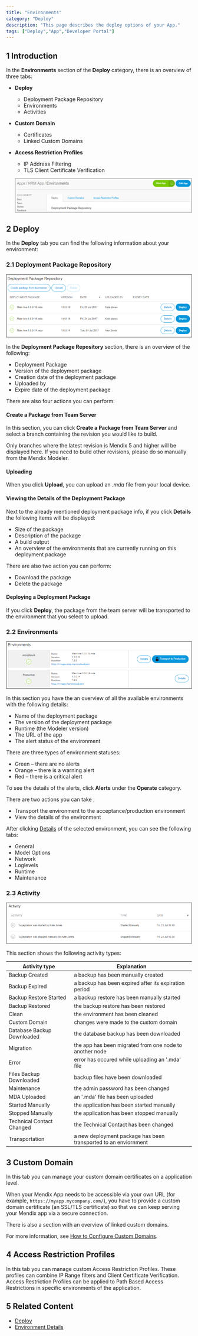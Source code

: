 ```yaml
---
title: "Environments"
category: "Deploy"
description: "This page describes the deploy options of your App."
tags: ["Deploy","App","Developer Portal"]
---
```


## 1 Introduction

In the **Environments** section of the **Deploy** category, there is an overview of three tabs:

* **Deploy**
    * Deployment Package Repository
    * Environments 
    * Activities
* **Custom Domain**
    * Certificates
    * Linked Custom Domains
* **Access Restriction Profiles**
    * IP Address Filtering
    * TLS Client Certificate Verification
    
   ![](attachments/environment-tab.png)       

## 2 Deploy

In the **Deploy** tab you can find the following information about your environment:

### 2.1 Deployment Package Repository

   ![](attachments/deployment-package.png)

In the **Deployment Package Repository** section, there is an overview of the following:

*   Deployment Package
*   Version of the deployment package
*   Creation date of the deployment package
*   Uploaded by
*   Expire date of the deployment package

There are also four actions you can perform:

#### Create a Package from Team Server

In this section, you can click **Create a Package from Team Server** and select a branch containing the revision you would like to build.

Only branches where the latest revision is Mendix 5 and higher will be displayed here. If you need to build other revisions, please do so manually from the Mendix Modeler.

#### Uploading

When you click **Upload**, you can upload an *.mda* file from your local device.

#### Viewing the Details of the Deployment Package

Next to the already mentioned deployment package info, if you click **Details** the following items will be displayed:

* Size of the package
* Description of the package
* A build output
* An overview of the environments that are currently running on this deployment package

There are also two action you can perform:

* Download the package
* Delete the package

#### Deploying a Deployment Package

If you click **Deploy**, the package from the team server will be transported to the environment that you select to upload.

### 2.2 Environments

   ![](attachments/deploy-environments.png)

In this section you have the an overview of all the available environments with the following details:

* Name of the deployment package
* The version of the deployment package
* Runtime (the Modeler version)
* The URL of the app
* The alert status of the environment

There are three types of environment statuses:

*   Green – there are no alerts
*   Orange – there is a warning alert
*   Red – there is a critical alert

To see the details of the alerts, click **Alerts** under the **Operate** category.

There are two actions you can take :

* Transport the environment to the acceptance/production environment
* View the details of the environment

After clicking [Details](/developerportal/deploy/environments-details) of the selected environment, you can see the following tabs:

* General
* Model Options
* Network
* Loglevels
* Runtime
* Maintenance

### 2.3 Activity

   ![](attachments/activity.png)

This section shows the following activity types:

Activity type | Explanation
------------ | -------------
Backup Created | a backup has been manually created
Backup Expired | a backup has been expired after its expiration period
Backup Restore Started | a backup restore has been manually started
Backup Restored | the backup restore has been restored
Clean | the environment has been cleaned
Custom Domain | changes were made to the custom domain
Database Backup Downloaded | the database backup has been downloaded
Migration | the app has been migrated from one node to another node
Error | error has occured while uploading an '.mda' file
Files Backup Downloaded | backup files have been downloaded
Maintenance | the admin password has been changed
MDA Uploaded | an '.mda' file has been uploaded
Started Manually | the application has been started manually
Stopped Manually | the application has been stopped manually
Technical Contact Changed | the Technical Contact has been changed
Transportation | a new deployment package has been transported to an enviornment

## 3 Custom Domain

In this tab you can manage your custom domain certificates on a application level.

When your Mendix App needs to be accessible via your own URL (for example, `https://myapp.mycompany.com/`), you have to provide a custom domain certificate (an SSL/TLS certificate) so that we can keep serving your Mendix app via a secure connection.

There is also a section with an overview of linked custom domains.

For more information, see [How to Configure Custom Domains](/developerportal/howto/custom-domains).

## 4 Access Restriction Profiles

In this tab you can manage custom Access Restriction Profiles. These profiles can combine IP Range filters and Client Certificate Verification. Access Restriction Profiles can be applied to Path Based Access Restrictions in specific environments of the application.

## 5 Related Content 

*  [Deploy](/developerportal/deploy)
*  [Environment Details](/developerportal/deploy/environments-details)
